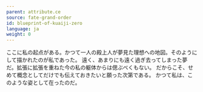 ```yaml
---
parent: attribute.ce
source: fate-grand-order
id: blueprint-of-kuaiji-zero
language: ja
weight: 0
---
```


ここに私の起点がある。かつて一人の殿上人が夢見た理想への地図。そのようにして描かれたのが私であった。
遠く、あまりにも遠く過ぎ去ってしまった夢だ。拡張に拡張を重ねた今の私の躯体からは偲ぶべくもない。
だからこそ、せめて概念としてだけでも伝えておきたいと願った次第である。
かつて私は、このような姿として在ったのだ。
